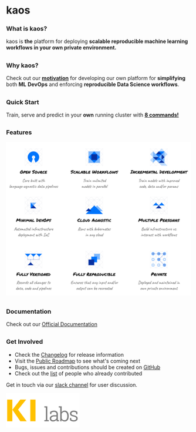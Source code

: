 # kaos
<!---[![GitHub license](https://img.shields.io/badge/license-apache-green.svg)](https://github.com/ki-labs/kaos/blob/master/LICENSE)
-->

### What is kaos?

kaos is **the** platform for deploying **scalable reproducible machine learning workflows in your own private environment.**

##
### Why kaos?

Check out our [**motivation**](https://ki-labs.gitbook.io/kaos/motivation) for developing our own platform for **simplifying** both **ML** **DevOps** and enforcing **reproducible Data Science workflows**.

##
### Quick Start

Train, serve and predict in your **own** running cluster with [**8 commands!**](https://ki-labs.gitbook.io/kaos/getting-started/quick-start)

##
### Features

![](docs/.gitbook/assets/kaos-features.png)

## 
### Documentation

Check out our [Official Documentation](https://ki-labs.gitbook.io/kaos)

##
### Get Involved

* Check the [Changelog](https://ki-labs.gitbook.io/kaos/miscellaneous/changelog) for release information
* Visit the [Public Roadmap](https://ki-labs.gitbook.io/kaos/miscellaneous/roadmap) to see what's coming next
* Bugs, issues and contributions should be created on [GitHub](https://github.com/KI-labs/kaos)
* Check out the [list](https://github.com/KI-labs/kaos/CONTRIBUTORS.md) of people who already contributed

Get in touch via our [slack channel](https://kaos-dev.slack.com) for user discussion.


![](docs/.gitbook/assets/image%20%288%29.png)
